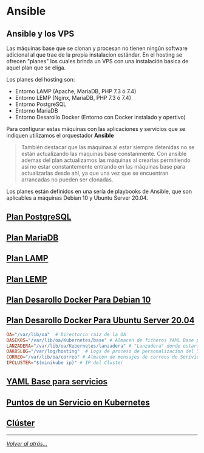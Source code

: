# Ansible

## Ansible y los VPS

Las máquinas base que se clonan y procesan no tienen ningún software adicional al que trae de la propia instalacion estándar. En el hosting se ofrecen "planes" los cuales brinda un VPS con una instalación basica de aquel plan que se eliga.

Los planes del hosting son:

- Entorno LAMP (Apache, MariaDB, PHP 7.3 ó 7.4)
- Entorno LEMP (Nginx, MariaDB, PHP 7.3 ó 7.4)
- Entorno PostgreSQL
- Entorno MariaDB
- Entorno Desarollo Docker (Entorno con Docker instalado y opertivo)

Para configurar estas máquinas con las aplicaciones y servicios que se indiquen utilizamos el orquestador **Ansible**

> También destacar que las máquinas al estar siempre detenidas no se están actualizando las maquinas base constanmente. Con ansible ademas del plan actualizamos las máquinas al crearlas permitiendo así no estar constantemente entrando en las máquinas base para actualizarlas desde ahí, ya que una vez que se encuentran arrancadas no pueden ser clonadas.

Los planes están definidos en una sería de playbooks de Ansible, que son aplicables a máquinas Debian 10 y Ubuntu Server 20.04.

## [Plan PostgreSQL](postgresql.md)
## [Plan MariaDB](mariadb.md)
## [Plan LAMP](lamp.md)
## [Plan LEMP](lemp.md)
## [Plan Desarollo Docker Para Debian 10](dockerDebian.md) 
## [Plan Desarollo Docker Para Ubuntu Server 20.04](dockerUbuntu.md) 


```conf
OA="/var/lib/oa"  # Directorio raíz de la OA
BASEK8S="/var/lib/oa/Kubernetes/base" # Almacen de ficheros YAML Base para generar nuevos servicios 
LANZADERA="/var/lib/oa/Kubernetes/lanzadera" # "Lanzadera" donde estarán los ficheros YAML ya personalizados por la OA que se lanzan al cluster
OAK8SLOG="/var/log/hosting"  # Logs de proceso de personalizacion del YAML y lanzamiento del Servicio
CORREO="/var/lib/oa/correo" # Almacen de mensajes de correos de Serivios y VPS
IPCLUSTER="$(minikube ip)" # IP del Cluster
```

## [YAML Base para servicios](./yamlBase/yamlBase.md)

## [Puntos de un Servicio en Kubernetes](puntosServicios.md)

## [Clúster](cluster.md)

________________________________________
*[Volver al atrás...](./oa.md)*
